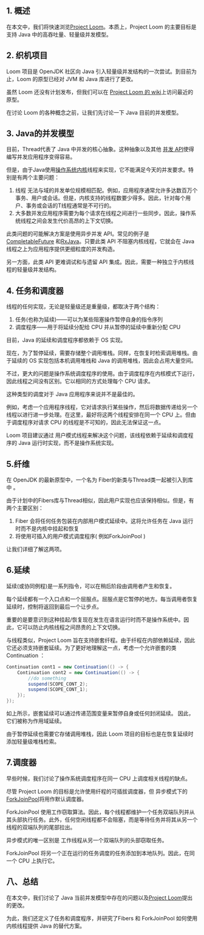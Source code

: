 ## 1. 概述

在本文中，我们将快速浏览[Project Loom](https://cr.openjdk.java.net/~rpressler/loom/Loom-Proposal.html)。本质上，Project Loom 的主要目标是支持 Java 中的高吞吐量、轻量级并发模型。

## 2. 织机项目

Loom 项目是 OpenJDK 社区向 Java 引入轻量级并发结构的一次尝试。到目前为止，Loom 的原型已经对 JVM 和 Java 库进行了更改。

虽然 Loom 还没有计划发布，但我们可以在 [Project Loom 的 wiki](https://wiki.openjdk.java.net/display/loom/Main)上访问最近的原型。

在讨论 Loom 的各种概念之前，让我们先讨论一下 Java 目前的并发模型。

## 3. Java的并发模型

目前，Thread代表了 Java 中并发的核心抽象。这种抽象以及其他 [并发 API](https://www.baeldung.com/java-util-concurrent)使得编写并发应用程序变得容易。

但是，由于Java使用[操作系统内核](https://www.baeldung.com/cs/os-kernel)线程来实现，它不能满足今天的并发要求。特别是有两个主要问题：

1.  线程 无法与域的并发单位规模相匹配。例如，应用程序通常允许多达数百万个事务、用户或会话。但是，内核支持的线程数要少得多。因此，针对每个用户、事务或会话的T线程通常是不可行的。
2.  大多数并发应用程序需要为每个请求在线程之间进行一些同步。因此，操作系统线程之间会发生代价高昂的上下文切换。

此类问题的可能解决方案是使用异步并发 API。常见的例子是 [CompletableFuture](https://www.baeldung.com/java-completablefuture) 和[RxJava](https://www.baeldung.com/rx-java)。只要此类 API 不阻塞内核线程，它就会在 Java 线程之上为应用程序提供更细粒度的并发构造。

另一方面，此类 API 更难调试和与遗留 API 集成。因此，需要一种独立于内核线程的轻量级并发结构。

## 4. 任务和调度器

线程的任何实现，无论是轻量级还是重量级，都取决于两个结构：

1.  任务(也称为延续)——可以为某些阻塞操作暂停自身的指令序列
2.  调度程序——用于将延续分配给 CPU 并从暂停的延续中重新分配 CPU

目前，Java 的延续和调度程序都依赖于 OS 实现。

现在，为了暂停延续，需要存储整个调用堆栈。同样，在恢复时检索调用堆栈。由于延续的 OS 实现包括本机调用堆栈和 Java 的调用堆栈，因此会占用大量空间。

不过，更大的问题是操作系统调度程序的使用。由于调度程序在内核模式下运行，因此线程之间没有区别。它以相同的方式处理每个 CPU 请求。

这种类型的调度对于 Java 应用程序来说并不是最佳的。

例如，考虑一个应用程序线程，它对请求执行某些操作，然后将数据传递给另一个线程以进行进一步处理。在这里，最好将这两个线程安排在同一个 CPU 上。但由于调度程序对请求 CPU 的线程是不可知的，因此无法保证这一点。

Loom 项目建议通过 用户模式线程来解决这个问题，该线程依赖于延续和调度程序的 Java 运行时实现，而不是操作系统实现。

## 5.纤维

在 OpenJDK 的最新原型中，一个名为 Fiber的新类与Thread类一起被引入到库中 。

由于计划中的Fibers库与Thread相似，因此用户实现也应该保持相似。但是，有两个主要区别：

1.  Fiber 会将任何任务包装在内部用户模式延续中。这将允许任务在 Java 运行时而不是内核中挂起和恢复
2.  将使用可插入的用户模式调度程序( 例如ForkJoinPool )

让我们详细了解这两项。

## 6.延续

延续(或协同例程)是一系列指令，可以在稍后阶段由调用者产生和恢复。

每个延续都有一个入口点和一个屈服点。屈服点是它暂停的地方。每当调用者恢复延续时，控制将返回到最后一个让步点。

重要的是要意识到这种挂起/恢复现在发生在语言运行时而不是操作系统中。因此，它可以防止内核线程之间昂贵的上下文切换。

与线程类似，Project Loom 旨在支持嵌套纤程。由于纤程在内部依赖延续，因此它还必须支持嵌套延续。为了更好地理解这一点，考虑一个允许嵌套的类 Continuation ：

```java
Continuation cont1 = new Continuation(() -> {
    Continuation cont2 = new Continuation(() -> {
        //do something
        suspend(SCOPE_CONT_2);
        suspend(SCOPE_CONT_1);
    });
});
```

如上所示，嵌套延续可以通过传递范围变量来暂停自身或任何封闭延续。 因此，它们被称为作用域延续。

由于暂停延续也需要它存储调用堆栈，因此 Loom 项目的目标也是在恢复延续时添加轻量级堆栈检索。

## 7.调度器

早些时候，我们讨论了操作系统调度程序在同一 CPU 上调度相关线程的缺点。

尽管 Project Loom 的目标是允许使用纤程的可插拔调度器，但 异步模式下的[ForkJoinPool](https://www.baeldung.com/java-fork-join)将用作默认调度器。 

ForkJoinPool 使用工作窃取算法。因此，每个线程都维护一个任务双端队列并从其头部执行任务。此外，任何空闲线程都不会阻塞，而是等待任务并将其从另一个线程的双端队列的尾部拉出。 

异步模式的唯一区别是 工作线程从另一个双端队列的头部窃取任务。

ForkJoinPool 将另一个正在运行的任务调度的任务添加到本地队列。因此，在同一个 CPU 上执行它。 

## 八、总结

在本文中，我们讨论了 Java 当前并发模型中存在的问题以及[Project Loom](https://cr.openjdk.java.net/~rpressler/loom/Loom-Proposal.html)提出的更改。

为此，我们还定义了任务和调度程序，并研究了Fibers 和 ForkJoinPool 如何使用内核线程提供 Java 的替代方案。